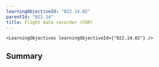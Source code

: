 ```yaml
---
learningObjectiveId: "022.14.02"
parentId: "022.14"
title: Flight data recorder (FDR)
---
```


```tsx eval
<LearningObjectives learningObjectiveId={"022.14.02"} />
```

## Summary
